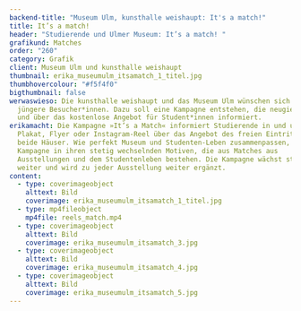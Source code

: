 ```yaml
---
backend-title: "Museum Ulm, kunsthalle weishaupt: It's a match!"
title: It’s a match!
header: "Studierende und Ulmer Museum: It’s a match! "
grafikund: Matches
order: "260"
category: Grafik
client: Museum Ulm und kunsthalle weishaupt
thumbnail: erika_museumulm_itsamatch_1_titel.jpg
thumbhovercolour: "#f5f4f0"
bigthumbnail: false
werwaswieso: Die kunsthalle weishaupt und das Museum Ulm wünschen sich mehr
  jüngere Besucher*innen. Dazu soll eine Kampagne entstehen, die neugierig macht
  und über das kostenlose Angebot für Student*innen informiert.
erikamacht: Die Kampagne »It’s a Match« informiert Studierende in und um Ulm via
  Plakat, Flyer oder Instagram-Reel über das Angebot des freien Eintritts in
  beide Häuser. Wie perfekt Museum und Studenten-Leben zusammenpassen, zeigt die
  Kampagne in ihren stetig wechselnden Motiven, die aus Matches aus
  Ausstellungen und dem Studentenleben bestehen. Die Kampagne wächst stetig
  weiter und wird zu jeder Ausstellung weiter ergänzt.
content:
  - type: coverimageobject
    alttext: Bild
    coverimage: erika_museumulm_itsamatch_1_titel.jpg
  - type: mp4fileobject
    mp4file: reels_match.mp4
  - type: coverimageobject
    alttext: Bild
    coverimage: erika_museumulm_itsamatch_3.jpg
  - type: coverimageobject
    alttext: Bild
    coverimage: erika_museumulm_itsamatch_4.jpg
  - type: coverimageobject
    alttext: Bild
    coverimage: erika_museumulm_itsamatch_5.jpg
---
```

